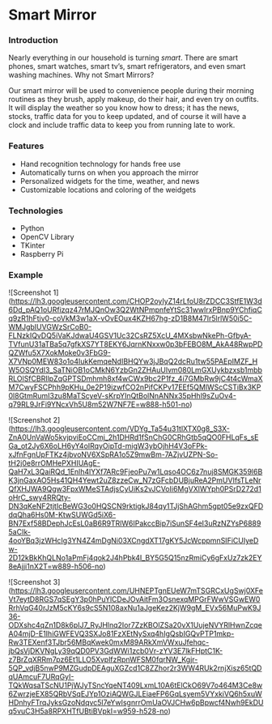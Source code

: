 # Smart Mirror

### Introduction
Nearly everything in our household is turning *smart*. There are smart phones, smart watches, smart tv’s, smart refrigerators, and even smart washing machines. Why not Smart Mirrors?

Our smart mirror will be used to convenience people during their morning routines as they brush, apply makeup, do their hair, and even try on outfits. It will display the weather so you know how to dress; it has the news, stocks, traffic data for you to keep updated, and of course it will have a clock and include traffic data to keep you from running late to work.

### Features
- Hand recognition technology for hands free use
- Automatically turns on when you approach the mirror
- Personalized widgets for the time, weather, and news
- Customizable locations and coloring of the weidgets

### Technologies
- Python
- OpenCV Library
- TKinter
- Raspberry Pi

### Example
![Screenshot 1] (https://lh3.googleusercontent.com/CHOP2oyIyZ14rLfoU8rZDCC3StfE1W3d6Dd_pAQ1oURfizqz47rMJQnOw3Q2WtNPmpnfeYtSc31wwlrxPBnp9YChfiqCq9zR1hFtiv0-coVkM3w1aX-vOvEOux4KZH67hg-zD1B8M47Ir5lrlW50i5C-WMJgbIUVGWzSrCoB0-FLNzkIQvDQ5iVaKJdwaU4GSV1Uc32CsRZ5XcU_4MXsbwNkePh-GfbyA-TVfunU31aTBa5q7gfkXS7YT8EKY6JqrnKNxxw0p3bFEBO8M_AkA48RwpPDQZWfu5X7XokMoke0v3FbG9-X7VNp0MEW83o1o4IukKemqeNdIBHQYw3jJBqQ2dcRu1tw55PAEpIMZF_HW5OSQYdI3_SaTNiOB1oCMkN6YzbGn2ZHAuUlvm080LmGXUykbzxsb1mbbRLOlSfCBRIlpZqGPTSDmhmh8xf4wCWx9bc2P1fz_4i7GMbRw9jC4t4cWmaXM7CwyFSCPhh9pKHu_0e2P19izwfCO2nPifCKPv17EEf5QMlWScCSTiBx3KP0l8GtmRumI3zu8MaTScyeV-sKrpYInQtBolNnANNx35pHhl9sZuOv4-q79RL9JrFi9YNcxVh5U8m52W7NF7E=w888-h501-no)

![Screenshot 2] (https://lh3.googleusercontent.com/VDYg_Ta54u31tlXTX0g8_S3X-ZnA0UnVaWo5kvjpviEoCCmj_2h1DHRd1fSnChG0CRhGtb5qQO0FHLqFs_sEGa_ot2Jy6X6oLH6yY4oIRqyOipTd-migW3ybOjhH4V3oFPk-xJfnFgnUpFTKz4jbvoNV6XSpRA1o5Z9mwBm-7AZjvUZPN-So-tH2j0e8rrOMHePXHIUAgE-QaH7xL3QaiRQd_1Enlh4lYXf7ARc9FjeoPu7w1Lqso4OC6z7nuj8SMGK359l6BK3jnGaxAO5Hs41QH4Yewt2uZ8zzeCw_N7zGFcbDUBjuReA2PmUVIfsTLeNrQfXHJWA9Qgw3FpxWMeSTAdjsCyUiKs2vJCVoIi6MgVXlWYph0PSrD272d1oHrC_swy4RRQty-DN3qKeNF2tjtIcBeWG3o0HQSCN9rktigkJ84qy1TJjShAGhm5gpt05e9zxQFDdqQha6Hs0M-KtwSUWGd5iX6-BN7Exf58BDephJcEsL0aB6R9TRlW6IPakccBip7iSunSF4eI3uRzNZYsP68895aCIk-4ooYBq3jzWHcIg3YN4Z4mDgNi03XCngdXT17gKY5JcWcppmnSIFiCUIyeDw-2D12kBkKhQLNo1aPmFj4qok2J4hPbk4I_BY5G5Q15nzRmiCy6gFxUz7zk2EY8eAjji1nX2T=w889-h506-no)

![Screenshot 3] (https://lh3.googleusercontent.com/UHNEPTgnEUeW7mTSGRCxUgSwj0XFeVt7eytD8RGS7qSEgY3p0hPuYlCDeJOvAitFm3OsnexqMPGrFWwVSGwEW0RrhVqG40rJzM5cKY6s9cS5N108axNu1aJgeKez2KjW9gM_EVx56MuPwK9J36-ODXshc4qZn1D8k6pIJ7_RyJHlnq2Ior7ZzKBOlZSa20vX1UujeNVYRlHwnZcqeA04mjD-E1IhiGWFEVQ3SXJo81FzXEtNySxq4hIgQsbIGQvPTP1mkp-Rw3TEXenf3TJbr56MBqKwek0mxM89ARkXmVWxuJfehqc-jbQsVjDKVNgLy39qQD0PV3GdWWi1zcb0Vr-zYV3E7lkFHptC1K-z7BrZqXRRm7pz6Et1LLO5XvplfzRpnWFSM0fqrNW_Kgjr-5QP_vdjB5nwP9MZGudpDEAguXGZcd1C8ZZhor2r3WW4RUk2rnjXisz65tQDqUAmcuF7URqGyI-TQkWqsaTScNU1PjWJyTSncYqeNT409LxmL10A6tElCkO69V7o464M3Ce8w6ZwrzjeEX85QRbVSqEJYp1OziAQWGJLEiaeFP6GqLsyem5VYxkiVQ6h5xuWHDnhyFTrqJyksGzoNdqvc5l7eYwIsgnrrOmUaOVJCHw6pBpwcf4Nwh9EkDUq5vuC3H5a8RPXHTfUBtiBVpkI=w959-h528-no)
